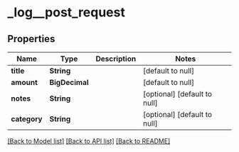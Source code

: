 # _log__post_request
## Properties

| Name | Type | Description | Notes |
|------------ | ------------- | ------------- | -------------|
| **title** | **String** |  | [default to null] |
| **amount** | **BigDecimal** |  | [default to null] |
| **notes** | **String** |  | [optional] [default to null] |
| **category** | **String** |  | [optional] [default to null] |

[[Back to Model list]](../README.md#documentation-for-models) [[Back to API list]](../README.md#documentation-for-api-endpoints) [[Back to README]](../README.md)

